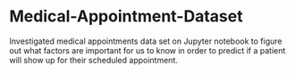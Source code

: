# Medical-Appointment-Dataset
Investigated medical appointments data set on Jupyter notebook to figure out what factors are important for us to know in order to predict if a patient will show up for their scheduled appointment.
